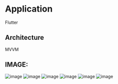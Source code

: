 # Application
Flutter

## Architecture
MVVM


## IMAGE:
![image](https://github.com/TrucPham0502/flutter_mvvm/blob/master/images/1.png)
![image](https://github.com/TrucPham0502/flutter_mvvm/blob/master/images/2.png)
![image](https://github.com/TrucPham0502/flutter_mvvm/blob/master/images/3.png)
![image](https://github.com/TrucPham0502/flutter_mvvm/blob/master/images/4.png)
![image](https://github.com/TrucPham0502/flutter_mvvm/blob/master/images/5.png)
![image](https://github.com/TrucPham0502/flutter_mvvm/blob/master/images/6.png)
